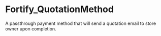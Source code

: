 # Fortify_QuotationMethod
A passthrough payment method that will send a quotation email to store owner upon completion.

